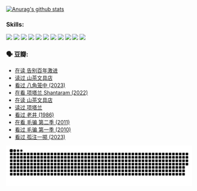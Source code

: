 
[![Anurag's github stats](https://github-readme-stats.vercel.app/api?username=w940853815)](https://github.com/anuraghazra/github-readme-stats)

### Skills:

<code><img height="32" src="https://cdn.jsdelivr.net/npm/simple-icons@v5/icons/python.svg"></code>
<code><img height="32" src="https://cdn.jsdelivr.net/npm/simple-icons@v5/icons/javascript.svg"></code>
<code><img height="32" src="https://cdn.jsdelivr.net/npm/simple-icons@v5/icons/django.svg"></code>
<code><img height="32" src="https://cdn.jsdelivr.net/npm/simple-icons@v5/icons/flask.svg"></code>
<code><img height="32" src="https://cdn.jsdelivr.net/npm/simple-icons@v5/icons/vuetify.svg"></code>
<code><img height="32" src="https://cdn.jsdelivr.net/npm/simple-icons@v5/icons/git.svg"></code>
<code><img height="32" src="https://cdn.jsdelivr.net/npm/simple-icons@v5/icons/docker.svg"></code>
<code><img height="32" src="https://cdn.jsdelivr.net/npm/simple-icons@v5/icons/postgresql.svg"></code>
<code><img height="32" src="https://cdn.jsdelivr.net/npm/simple-icons@v5/icons/elasticsearch.svg"></code>
<code><img height="32" src="https://cdn.jsdelivr.net/npm/simple-icons@v5/icons/macos.svg"></code>
<code><img height="32" src="https://cdn.jsdelivr.net/npm/simple-icons@v5/icons/linux.svg"></code>

### 🗣 豆瓣:

<!-- DOUBAN-ACTIVITIES:START -->
- [在读 告别百年激进](https://www.douban.com/people/136069238/status/4374953075/?_i=95499883)
- [读过 山茶文具店](https://www.douban.com/people/136069238/status/4374952154/?_i=95499883)
- [看过 八角笼中‎ (2023)](https://www.douban.com/people/136069238/status/4367541707/?_i=95499884)
- [在看 项塔兰 Shantaram‎ (2022)](https://www.douban.com/people/136069238/status/4365497032/?_i=95499884)
- [在读 山茶文具店](https://www.douban.com/people/136069238/status/4364620725/?_i=95499884)
- [读过 项塔兰](https://www.douban.com/people/136069238/status/4364620288/?_i=95499884)
- [看过 老井‎ (1986)](https://www.douban.com/people/136069238/status/4362366672/?_i=95499884)
- [在看 毛骗 第二季‎ (2011)](https://www.douban.com/people/136069238/status/4355752869/?_i=95499884)
- [看过 毛骗 第一季‎ (2010)](https://www.douban.com/people/136069238/status/4355752667/?_i=95499884)
- [看过 孤注一掷‎ (2023)](https://www.douban.com/people/136069238/status/4354774568/?_i=95499884)
<!-- DOUBAN-ACTIVITIES:END -->


![Snake animation](https://raw.githubusercontent.com/w940853815/w940853815/output/github-contribution-grid-snake.svg)

<!--
**w940853815/w940853815** is a ✨ _special_ ✨ repository because its `README.md` (this file) appears on your GitHub profile.

Here are some ideas to get you started:

- 🔭 I’m currently working on ...
- 🌱 I’m currently learning ...
- 👯 I’m looking to collaborate on ...
- 🤔 I’m looking for help with ...
- 💬 Ask me about ...
- 📫 How to reach me: ...
- 😄 Pronouns: ...
- ⚡ Fun fact: ...
-->
